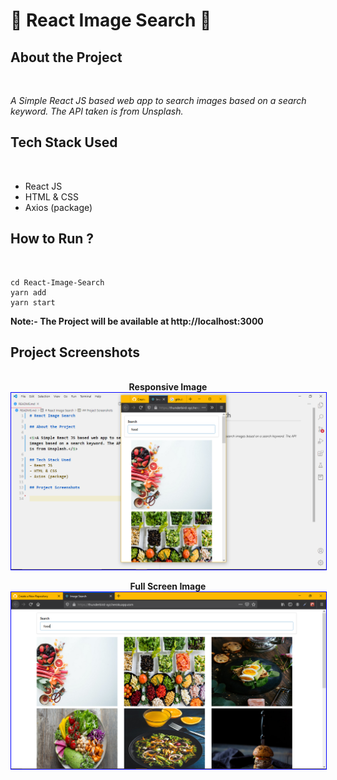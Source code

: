 # 👋 React Image Search 👋

## About the Project

<br>

<i>A Simple React JS based web app to search images based on a search keyword. The API taken is from Unsplash.</i> 

## Tech Stack Used
<br>

- React JS
- HTML & CSS
- Axios (package)

## How to Run ?
<br>

```
cd React-Image-Search
yarn add
yarn start
```

<b>Note:- The Project will be available at http://localhost:3000
</b>

## Project Screenshots
<br/>
<center>
<label><b>Responsive Image</b></label>
<img src="Image1.png" width="600" style="border: 1px solid blue"/>

<label><b>Full Screen Image</b></label>
<img src="Image2.png" width="600" style="border: 1px solid blue"/>
</center>

